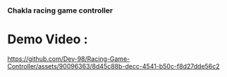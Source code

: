 ### Chakla racing game controller



# Demo Video :

https://github.com/Dev-98/Racing-Game-Controller/assets/90096363/8d45c88b-decc-4541-b50c-f8d27dde56c2


